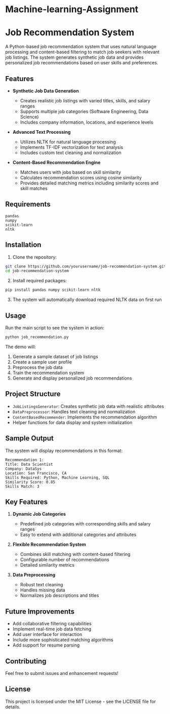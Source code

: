# Machine-learning-Assignment
# Job Recommendation System

A Python-based job recommendation system that uses natural language processing and content-based filtering to match job seekers with relevant job listings. The system generates synthetic job data and provides personalized job recommendations based on user skills and preferences.

## Features

- **Synthetic Job Data Generation**
  - Creates realistic job listings with varied titles, skills, and salary ranges
  - Supports multiple job categories (Software Engineering, Data Science)
  - Includes company information, locations, and experience levels

- **Advanced Text Processing**
  - Utilizes NLTK for natural language processing
  - Implements TF-IDF vectorization for text analysis
  - Includes custom text cleaning and normalization

- **Content-Based Recommendation Engine**
  - Matches users with jobs based on skill similarity
  - Calculates recommendation scores using cosine similarity
  - Provides detailed matching metrics including similarity scores and skill matches

## Requirements

```
pandas
numpy
scikit-learn
nltk
```

## Installation

1. Clone the repository:
```bash
git clone https://github.com/yourusername/job-recommendation-system.git
cd job-recommendation-system
```

2. Install required packages:
```bash
pip install pandas numpy scikit-learn nltk
```

3. The system will automatically download required NLTK data on first run

## Usage

Run the main script to see the system in action:

```bash
python job_recommendation.py
```

The demo will:
1. Generate a sample dataset of job listings
2. Create a sample user profile
3. Preprocess the job data
4. Train the recommendation system
5. Generate and display personalized job recommendations

## Project Structure

- `JobListingsGenerator`: Creates synthetic job data with realistic attributes
- `DataPreprocessor`: Handles text cleaning and normalization
- `ContentBasedRecommender`: Implements the recommendation algorithm
- Helper functions for data display and system initialization

## Sample Output

The system will display recommendations in this format:
```
Recommendation 1:
Title: Data Scientist
Company: DataSys
Location: San Francisco, CA
Skills Required: Python, Machine Learning, SQL
Similarity Score: 0.85
Skills Match: 3
```

## Key Features

1. **Dynamic Job Categories**
   - Predefined job categories with corresponding skills and salary ranges
   - Easy to extend with additional categories and attributes

2. **Flexible Recommendation System**
   - Combines skill matching with content-based filtering
   - Configurable number of recommendations
   - Detailed similarity metrics

3. **Data Preprocessing**
   - Robust text cleaning
   - Handles missing data
   - Normalizes job descriptions and titles

## Future Improvements

- Add collaborative filtering capabilities
- Implement real-time job data fetching
- Add user interface for interaction
- Include more sophisticated matching algorithms
- Add support for resume parsing

## Contributing

Feel free to submit issues and enhancement requests!

## License

This project is licensed under the MIT License - see the LICENSE file for details.
